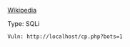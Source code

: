 
[Wikipedia](https://en.wikipedia.org/wiki/Citadel_%28malware%29)

Type: SQLi
```
Vuln: http://localhost/cp.php?bots=1
```
